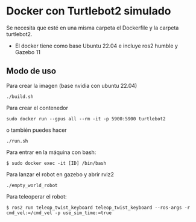 # Docker con Turtlebot2 simulado

Se necesita que esté en una misma carpeta el Dockerfile y la carpeta turtlebot2.
- El docker tiene como base Ubuntu 22.04 e incluye ros2 humble y Gazebo 11

## Modo de uso
Para crear la imagen (base nvidia con ubuntu 22.04)
~~~
./build.sh
~~~

Para crear el contenedor
~~~
sudo docker run --gpus all --rm -it -p 5900:5900 turtlebot2
~~~
o también puedes hacer
~~~
./run.sh
~~~

Para entrar en la máquina con bash:
~~~
$ sudo docker exec -it [ID] /bin/bash
~~~

Para lanzar el robot en gazebo y abrir rviz2
~~~
./empty_world_robot
~~~

Para teleoperar el robot:
~~~
$ ros2 run teleop_twist_keyboard teleop_twist_keyboard --ros-args -r cmd_vel:=/cmd_vel -p use_sim_time:=true
~~~
